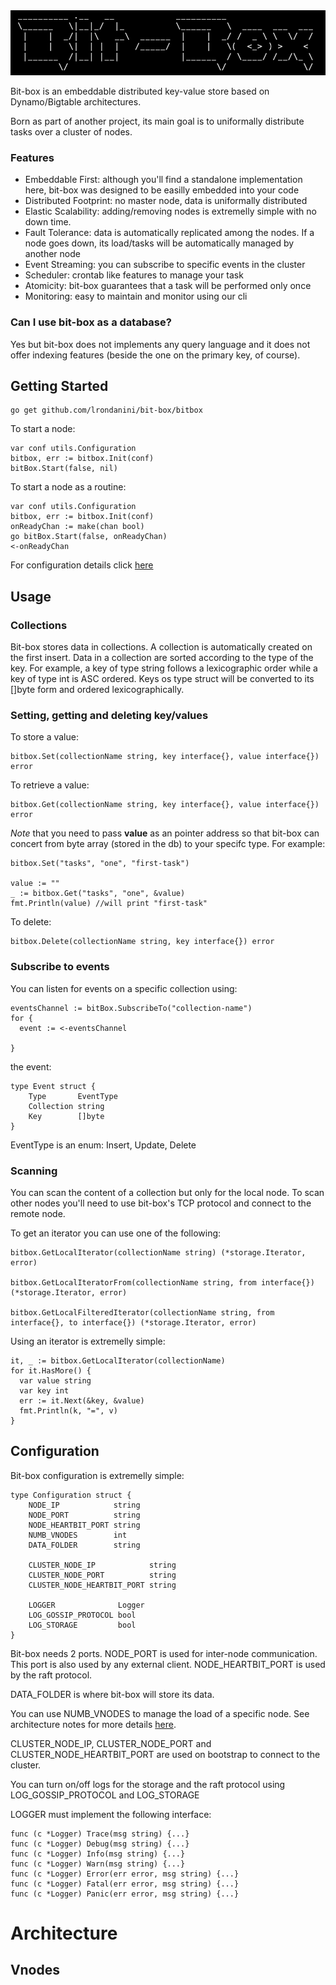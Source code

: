
<img src="graffitiLogo.png" alt="bit-box" width="600"/>


Bit-box is an embeddable distributed key-value store based on Dynamo/Bigtable architectures.

Born as part of another project, its main goal is to uniformally distribute tasks over a cluster of nodes.

### Features

- Embeddable First: although you'll find a standalone implementation here, bit-box was designed to be easilly embedded into your code   
- Distributed Footprint: no master node, data is uniformally distributed
- Elastic Scalability: adding/removing nodes is extremelly simple with no down time. 
- Fault Tolerance: data is automatically replicated among the nodes. If a node goes down, its load/tasks will be automatically managed by another node
- Event Streaming: you can subscribe to specific events in the cluster
- Scheduler: crontab like features to manage your task
- Atomicity: bit-box guarantees that a task will be performed only once 
- Monitoring: easy to maintain and monitor using our cli

### Can I use bit-box as a database?

Yes but bit-box does not implements any query language and it does not offer indexing features (beside the one on the primary key, of course). 

## Getting Started

```
go get github.com/lrondanini/bit-box/bitbox
```

To start a node:

```
var conf utils.Configuration
bitbox, err := bitbox.Init(conf)
bitBox.Start(false, nil)
```

To start a node as a routine:

```
var conf utils.Configuration
bitbox, err := bitbox.Init(conf)
onReadyChan := make(chan bool)
go bitBox.Start(false, onReadyChan)
<-onReadyChan
```

For configuration details click [here](#configuration)


## Usage

### Collections

Bit-box stores data in collections. A collection is automatically created on the first insert. Data in a collection are sorted according to the type of the key. For example, a key of type string follows a lexicographic order while a
key of type int is ASC ordered. Keys os type struct will be converted to its []byte form and ordered lexicographically.
### Setting, getting and deleting key/values

To store a value:

```
bitbox.Set(collectionName string, key interface{}, value interface{}) error
```

To retrieve a value:

```
bitbox.Get(collectionName string, key interface{}, value interface{}) error
```

_Note_ that you need to pass **value** as an pointer address so that bit-box can concert from byte array (stored in the db) to your specifc type. For example:

```
bitbox.Set("tasks", "one", "first-task") 

value := ""
_ := bitbox.Get("tasks", "one", &value)
fmt.Println(value) //will print "first-task"
```

To delete:

```
bitbox.Delete(collectionName string, key interface{}) error
```

### Subscribe to events

You can listen for events on a specific collection using:

```
eventsChannel := bitBox.SubscribeTo("collection-name")
for {
  event := <-eventsChannel

}
```

the event:

```
type Event struct {
	Type       EventType
	Collection string
	Key        []byte
}
```

EventType is an enum: Insert, Update, Delete


### Scanning

You can scan the content of a collection but only for the local node. To scan other nodes you'll need to use bit-box's TCP protocol and connect to the remote node.

To get an iterator you can use one of the following:

```
bitbox.GetLocalIterator(collectionName string) (*storage.Iterator, error) 

bitbox.GetLocalIteratorFrom(collectionName string, from interface{}) (*storage.Iterator, error)

bitbox.GetLocalFilteredIterator(collectionName string, from interface{}, to interface{}) (*storage.Iterator, error)
```

Using an iterator is extremelly simple:

```
it, _ := bitbox.GetLocalIterator(collectionName) 
for it.HasMore() {
  var value string
  var key int
  err := it.Next(&key, &value)
  fmt.Println(k, "=", v)
}
```

## Configuration <a name="configuration"></a>

Bit-box configuration is extremelly simple:

```
type Configuration struct {
	NODE_IP            string
	NODE_PORT          string
	NODE_HEARTBIT_PORT string
	NUMB_VNODES        int
	DATA_FOLDER        string

	CLUSTER_NODE_IP            string
	CLUSTER_NODE_PORT          string
	CLUSTER_NODE_HEARTBIT_PORT string

	LOGGER              Logger
	LOG_GOSSIP_PROTOCOL bool
	LOG_STORAGE         bool
}
```

Bit-box needs 2 ports. NODE_PORT is used for inter-node communication. This port is also used by any external client. NODE_HEARTBIT_PORT is used by the raft protocol.

DATA_FOLDER is where bit-box will store its data.

You can use NUMB_VNODES to manage the load of a specific node. See architecture notes for more details [here](#v-nodes).

CLUSTER_NODE_IP, CLUSTER_NODE_PORT and CLUSTER_NODE_HEARTBIT_PORT are used on bootstrap to connect to the cluster.

You can turn on/off logs for the storage and the raft protocol using LOG_GOSSIP_PROTOCOL and LOG_STORAGE

LOGGER must implement the following interface:

```
func (c *Logger) Trace(msg string) {...}
func (c *Logger) Debug(msg string) {...}
func (c *Logger) Info(msg string) {...}
func (c *Logger) Warn(msg string) {...}
func (c *Logger) Error(err error, msg string) {...}
func (c *Logger) Fatal(err error, msg string) {...}
func (c *Logger) Panic(err error, msg string) {...}
```

# Architecture

## <a name="v-nodes"></a> Vnodes

<!-- 
<-onReadyChan
ev := bitBox.SubscribeTo("dogs")
fmt.Println("Subscribed to dogs")
for {
  e := <-ev
  fmt.Println(e.ToString())
}
-->